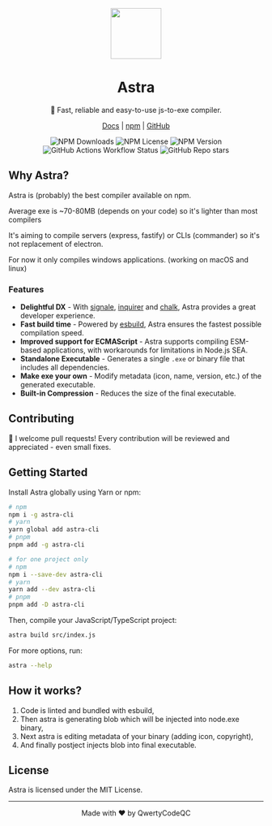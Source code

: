 <p align=center><img src="astra.png" width="100"/></p>
<h1 align=center>Astra</h1>
<p align=center>🚀 Fast, reliable and easy-to-use js-to-exe compiler.</p>
<p align=center><a href="https://astra-js.netlify.app">Docs</a> | <a href="https://npmjs.com/package/astra-cli">npm</a> | <a href="https://github.com/astracompiler/cli">GitHub</a></p>
<p align=center>
    <img alt="NPM Downloads" src="https://img.shields.io/npm/dm/astra-cli">
    <img alt="NPM License" src="https://img.shields.io/npm/l/astra-cli">
    <img alt="NPM Version" src="https://img.shields.io/npm/v/astra-cli">
    <img alt="GitHub Actions Workflow Status" src="https://img.shields.io/github/actions/workflow/status/astracompiler/cli/main.yml">
    <img alt="GitHub Repo stars" src="https://img.shields.io/github/stars/astracompiler/cli">
</p>

## Why Astra?
Astra is (probably) the best compiler available on npm.

Average exe is ~70-80MB (depends on your code) so it's lighter than most compilers

It's aiming to compile servers (express, fastify) or CLIs (commander) so it's not replacement of electron. 

For now it only compiles windows applications. (working on macOS and linux)
### Features
- **Delightful DX** - With [signale](https://npmjs.com/package/signale), [inquirer](https://www.npmjs.com/package/@inquirer/prompts) and [chalk](https://npmjs.com/package/chalk), Astra provides a great developer experience.
- **Fast build time** - Powered by [esbuild](https://npmjs.com/package/esbuild), Astra ensures the fastest possible compilation speed.
- **Improved support for ECMAScript** - Astra supports compiling ESM-based applications, with workarounds for limitations in Node.js SEA.
- **Standalone Executable** - Generates a single `.exe` or binary file that includes all dependencies.
- **Make exe your own** - Modify metadata (icon, name, version, etc.) of the generated executable.
- **Built-in Compression** - Reduces the size of the final executable.

## Contributing
🤝 I welcome pull requests! Every contribution will be reviewed and appreciated - even small fixes.

## Getting Started
Install Astra globally using Yarn or npm:

```sh
# npm 
npm i -g astra-cli
# yarn
yarn global add astra-cli
# pnpm
pnpm add -g astra-cli

# for one project only
# npm
npm i --save-dev astra-cli
# yarn
yarn add --dev astra-cli
# pnpm
pnpm add -D astra-cli
```

Then, compile your JavaScript/TypeScript project:

```sh
astra build src/index.js
```

For more options, run:
```sh
astra --help
```

## How it works?
1. Code is linted and bundled with esbuild,
2. Then astra is generating blob which will be injected into node.exe binary,
3. Next astra is editing metadata of your binary (adding icon, copyright),
4. And finally postject injects blob into final executable.

## License
Astra is licensed under the MIT License.

---
<p align=center>Made with ❤️ by QwertyCodeQC</p>


